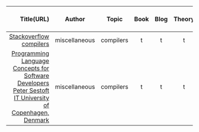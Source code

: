 |                                                                                                Title(URL)                                                                                                 |                                                                                                   Author                                                                                                   |                                                                                                   Topic                                                                                                    |                                                                                                    Book                                                                                                    |                                                                                                    Blog                                                                                                    |                                                                                                   Theory                                                                                                   |                                                                                               Implementation                                                                                               |                                                                                                 pseudocode                                                                                                 |                                                                                                    Free                                                                                                    |                                                                                                 End-To-End                                                                                                 |
|----------------------------------------------------------------------------------------------------------------------------------------------------------------------------------------------------------:|:----------------------------------------------------------------------------------------------------------------------------------------------------------------------------------------------------------:|:----------------------------------------------------------------------------------------------------------------------------------------------------------------------------------------------------------:|:----------------------------------------------------------------------------------------------------------------------------------------------------------------------------------------------------------:|:----------------------------------------------------------------------------------------------------------------------------------------------------------------------------------------------------------:|:----------------------------------------------------------------------------------------------------------------------------------------------------------------------------------------------------------:|:----------------------------------------------------------------------------------------------------------------------------------------------------------------------------------------------------------:|:----------------------------------------------------------------------------------------------------------------------------------------------------------------------------------------------------------:|:----------------------------------------------------------------------------------------------------------------------------------------------------------------------------------------------------------:|:----------------------------------------------------------------------------------------------------------------------------------------------------------------------------------------------------------:|
|                                                                                  [Stackoverflow compilers](www.hhh.com)                                                                                   |                                                                                               miscellaneous                                                                                                |                                                                                                 compilers                                                                                                  |                                                                                                     t                                                                                                      |                                                                                                     t                                                                                                      |                                                                                                     t                                                                                                      |                                                                                                     t                                                                                                      |                                                                                                     t                                                                                                      |                                                                                                     t                                                                                                      |                                                                                                     t                                                                                                      |
|[Programming Language Concepts for Software Developers Peter Sestoft IT University of Copenhagen, Denmark](http://web.archive.org/web/20120523194304/https://www.itu.dk/courses/BPRD/E2010/plcsd-0_50.pdf )|                                                                                               miscellaneous                                                                                                |                                                                                                 compilers                                                                                                  |                                                                                                     t                                                                                                      |                                                                                                     t                                                                                                      |                                                                                                     t                                                                                                      |                                                                                                     t                                                                                                      |                                                                                                     t                                                                                                      |                                                                                                     t                                                                                                      |                                                                                                     t                                                                                                      |